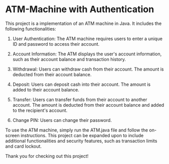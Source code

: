 # ATM-Machine with Authentication

This project is a implementation of an ATM machine in Java. It includes the following functionalities:

1. User Authentication: The ATM machine requires users to enter a unique ID and password to access their account.

2. Account Information: The ATM displays the user's account information, such as their account balance and transaction history.

3. Withdrawal: Users can withdraw cash from their account. The amount is deducted from their account balance.

4. Deposit: Users can deposit cash into their account. The amount is added to their account balance.

5. Transfer: Users can transfer funds from their account to another account. The amount is deducted from their account balance and added to the recipient's account.

6. Change PIN: Users can change their password.

To use the ATM machine, simply run the ATM.java file and follow the on-screen instructions. This project can be expanded upon to include additional functionalities and security features, such as transaction limits and card lockout.

Thank you for checking out this project!
